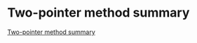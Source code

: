 # Two-pointer method summary
[Two-pointer method summary](https://aiwithcloud.com/2022/09/15/two_pointer_method_summary/)